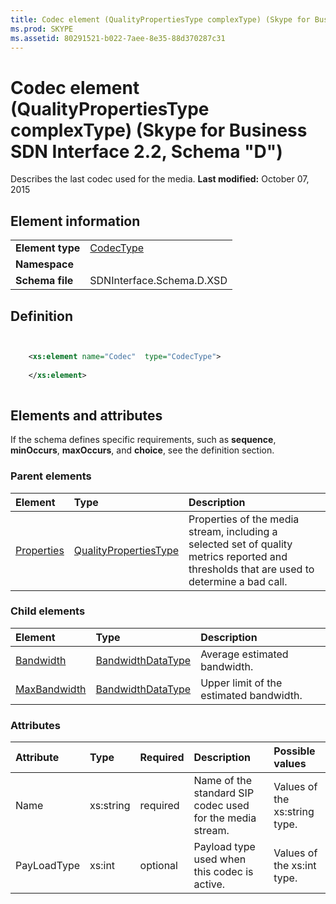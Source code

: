 ```yaml
---
title: Codec element (QualityPropertiesType complexType) (Skype for Business SDN Interface 2.2, Schema "D")
ms.prod: SKYPE
ms.assetid: 80291521-b022-7aee-8e35-88d370287c31
---
```



# Codec element (QualityPropertiesType complexType) (Skype for Business SDN Interface 2.2, Schema "D")
Describes the last codec used for the media. 
 **Last modified:** October 07, 2015
  
    
    


## Element information


|||
|:-----|:-----|
|**Element type**| [CodecType](codectype-complextype-1.md)|
|**Namespace**||
|**Schema file**|SDNInterface.Schema.D.XSD |
   

## Definition


```XML


    <xs:element name="Codec"  type="CodecType">
    
    </xs:element>
  
```


## Elements and attributes

If the schema defines specific requirements, such as **sequence**, **minOccurs**, **maxOccurs**, and **choice**, see the definition section. 
  
    
    

### Parent elements



|**Element**|**Type**|**Description**|
|:-----|:-----|:-----|
| [Properties](properties-element-qualitytype-complextype-1.md)| [QualityPropertiesType](qualitypropertiestype-complextype.md)|Properties of the media stream, including a selected set of quality metrics reported and thresholds that are used to determine a bad call. |
   

### Child elements



|**Element**|**Type**|**Description**|
|:-----|:-----|:-----|
| [Bandwidth](bandwidth-element-codectype-complextype.md)| [BandwidthDataType](bandwidthdatatype-simpletype.md)|Average estimated bandwidth. |
| [MaxBandwidth](maxbandwidth-element.md)| [BandwidthDataType](bandwidthdatatype-simpletype.md)|Upper limit of the estimated bandwidth. |
   

### Attributes



|**Attribute**|**Type**|**Required**|**Description**|**Possible values**|
|:-----|:-----|:-----|:-----|:-----|
|Name |xs:string |required |Name of the standard SIP codec used for the media stream. |Values of the xs:string type. |
|PayLoadType |xs:int |optional |Payload type used when this codec is active. |Values of the xs:int type. |
   

